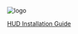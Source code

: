 ![logo](https://github.com/user-attachments/assets/d43d61aa-602f-495b-bc42-ad0af64c7b74)

[HUD Installation Guide](https://github.com/Hypnootize/TF2-HUD-Installation-Guides)
